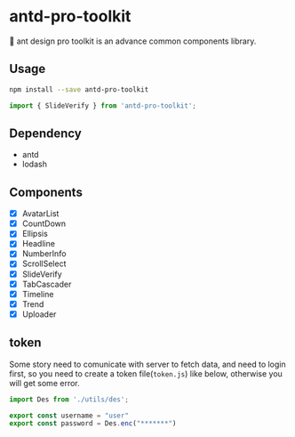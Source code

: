 # antd-pro-toolkit
🐜 ant design pro toolkit is an advance common components library.

## Usage

```bash
npm install --save antd-pro-toolkit
```

```javascript
import { SlideVerify } from 'antd-pro-toolkit';
```

## Dependency

- antd
- lodash

## Components

- [x] AvatarList
- [x] CountDown
- [x] Ellipsis
- [x] Headline
- [x] NumberInfo
- [x] ScrollSelect
- [x] SlideVerify
- [x] TabCascader
- [x] Timeline
- [x] Trend
- [x] Uploader

## token
Some story need to comunicate with server to fetch data, and need to login first, so you need to create a token file(`token.js`) like below, otherwise you will get some error.

``` javascript
import Des from './utils/des';

export const username = "user"
export const password = Des.enc("*******")
```
